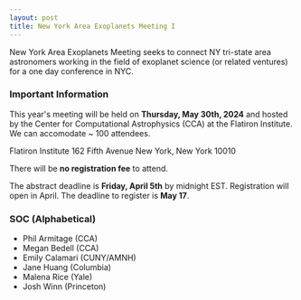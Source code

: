 ```yaml
---
layout: post
title: New York Area Exoplanets Meeting I
---
```


New York Area Exoplanets Meeting seeks to connect NY tri-state area astronomers working in the field of exoplanet science (or related ventures) for a one day conference in NYC.

### Important Information
This year's meeting will be held on **Thursday, May 30th, 2024** and hosted by the Center for Computational Astrophysics (CCA) at the Flatiron Institute. We can accomodate ~ 100 attendees.

Flatiron Institute
162 Fifth Avenue
New York, New York 10010

There will be **no registration fee** to attend.

The abstract deadline is **Friday, April 5th** by midnight EST.
Registration will open in April. The deadline to register is **May 17**.

### SOC (Alphabetical)

* Phil Armitage (CCA)
* Megan Bedell (CCA)
* Emily Calamari (CUNY/AMNH)
* Jane Huang (Columbia)
* Malena Rice (Yale)
* Josh Winn (Princeton)